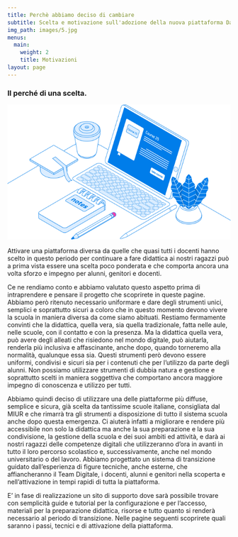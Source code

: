 ```yaml
---
title: Perchè abbiamo deciso di cambiare
subtitle: Scelta e motivazione sull'adozione della nuova piattaforma DaD
img_path: images/5.jpg
menus:
  main:
    weight: 2
    title: Motivazioni
layout: page
---
```


### Il perché di una scelta.

![immagine scelta](/images/img1scelta.png)

Attivare una piattaforma diversa da quelle che quasi tutti i docenti hanno scelto in questo periodo per continuare a fare didattica ai nostri ragazzi può a prima vista essere una scelta poco ponderata e che comporta ancora una volta sforzo e impegno per alunni, genitori e docenti. 

Ce ne rendiamo conto e abbiamo valutato questo aspetto prima di intraprendere e pensare il progetto che scoprirete in queste pagine. Abbiamo però ritenuto necessario uniformare e dare degli strumenti unici, semplici e soprattutto sicuri a coloro che in questo momento devono vivere la scuola in maniera diversa da come siamo abituati. Restiamo fermamente convinti che la didattica, quella vera, sia quella tradizionale, fatta nelle aule, nelle scuole, con il contatto e con la presenza. 
Ma la didattica quella vera, può avere degli alleati che risiedono nel mondo digitale, può aiutarla, renderla più inclusiva e affascinante, anche dopo, quando torneremo alla normalità, qualunque essa sia. Questi strumenti però devono essere uniformi, condivisi e sicuri sia per i contenuti che per l’utilizzo da parte degli alunni. Non possiamo utilizzare strumenti di dubbia natura e gestione e soprattutto scelti in maniera soggettiva che comportano ancora maggiore impegno di conoscenza e utilizzo per tutti.

<script src="https://unpkg.com/@lottiefiles/lottie-player@latest/dist/lottie-player.js"></script>
<lottie-player src="https://assets4.lottiefiles.com/private_files/lf30_B7dCQ1.json" mode="bounce" background="transparent"  speed="1"  style="width: 300px; height: 300px;"  loop  autoplay></lottie-player>

Abbiamo quindi deciso di utilizzare una delle piattaforme più diffuse, semplice e sicura, già scelta da tantissime scuole italiane, consigliata dal MIUR e che rimarrà tra gli strumenti a disposizione di tutto il sistema scuola anche dopo questa emergenza. Ci aiuterà infatti a migliorare e rendere più accessibile non solo la didattica ma anche la sua preparazione e la sua condivisione, la gestione della scuola e dei suoi ambiti ed attività, e darà ai nostri ragazzi delle competenze digitali che utilizzeranno d’ora in avanti in tutto il loro percorso scolastico e, successivamente, anche nel mondo universitario o del lavoro.
Abbiamo progettato un sistema di transizione guidato dall’esperienza di figure tecniche, anche esterne, che affiancheranno il Team Digitale, i docenti, alunni e genitori nella scoperta e nell’attivazione in tempi rapidi di tutta la piattaforma. 

E’ in fase di realizzazione un sito di supporto dove sarà possibile trovare con semplicità guide e tutorial per la configurazione e per l’accesso, materiali per la preparazione didattica, risorse e tutto quanto si renderà necessario al periodo di transizione.
Nelle pagine seguenti scoprirete quali saranno i passi, tecnici e di attivazione della piattaforma.
